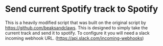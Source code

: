 # Send current Spotify track to Spotify

This is a heavily modified script that was built on the original script by https://github.com/beaksandclaws. This is designed to simply take the current track and send it to spotify. To configure it you will need a slack incoming webhook URL. (https://api.slack.com/incoming-webhooks)
